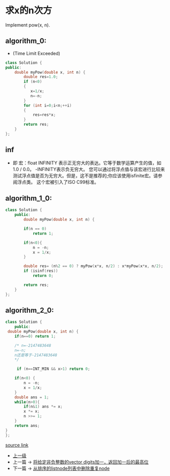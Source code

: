 # 求x的n次方

Implement pow(x, n).

## algorithm_0:
* (Time Limit Exceeded)
```c++
class Solution {
public:
    double myPow(double x, int n) {
        double res=1.0;
        if (n<0)
        {
           x=1/x;
           n=-n;
        }
        for (int i=0;i<n;++i)
        {
            res=res*x;
        }
        return res;
    }
};
```
## inf

* 即 宏：float INFINITY
表示正无穷大的表达。它等于数学运算产生的值，如1.0 / 0.0。 -INFINITY表示负无穷大。 您可以通过将浮点值与该宏进行比较来测试浮点值是否为无穷大。但是，这不是推荐的;你应该使用isfinite宏。请参阅浮点类。 这个宏被引入了ISO C99标准。

## algorithm_1_0:
```c++
class Solution {
    public:
        double myPow(double x, int n) {

        if(n == 0)
            return 1;

        if(n<0){
            n = -n;
            x = 1/x;
        }

        double res= (n%2 == 0) ? myPow(x*x, n/2) : x*myPow(x*x, n/2);
        if (isinf(res))
            return 0;

        return res;
    }
};
```


## algorithm_2_0:
```c++
class Solution {
    public:
 double myPow(double x, int n) {
    if(n==0) return 1;

    /* n=-2147483648
    n=-n;
    n还是等于-2147483648
    */

     if (n==INT_MIN && x>1) return 0;

    if(n<0) {
        n = -n;
        x = 1/x;
    }
    double ans = 1;
    while(n>0){
        if(n&1) ans *= x;
        x *= x;
        n >>= 1;
    }
    return ans;
}
};
```

[source link](https://leetcode.com/problems/powx-n/discuss/)
- [上一级](README.md)
- 上一篇 -> [将给定非负整数的vector<int> digits加一，返回加一后的最高位](plus_one.md)
- 下一篇 -> [从排序的listnode列表中删除重复node](removeDuplicatesFromSortedList.md)
